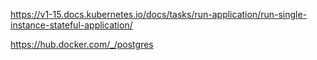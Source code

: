https://v1-15.docs.kubernetes.io/docs/tasks/run-application/run-single-instance-stateful-application/


https://hub.docker.com/_/postgres